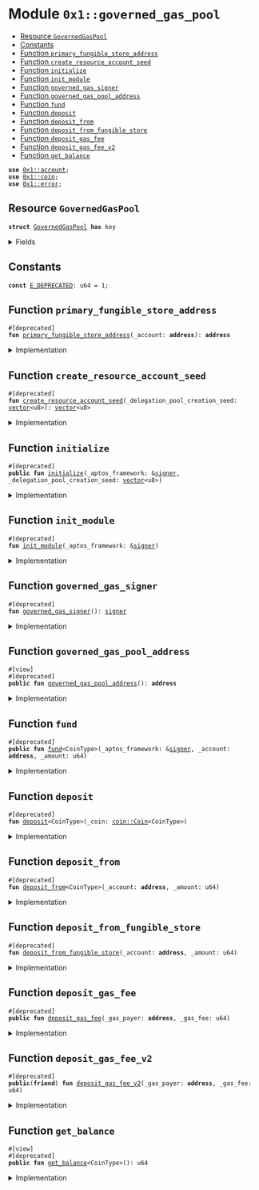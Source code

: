 
<a id="0x1_governed_gas_pool"></a>

# Module `0x1::governed_gas_pool`



-  [Resource `GovernedGasPool`](#0x1_governed_gas_pool_GovernedGasPool)
-  [Constants](#@Constants_0)
-  [Function `primary_fungible_store_address`](#0x1_governed_gas_pool_primary_fungible_store_address)
-  [Function `create_resource_account_seed`](#0x1_governed_gas_pool_create_resource_account_seed)
-  [Function `initialize`](#0x1_governed_gas_pool_initialize)
-  [Function `init_module`](#0x1_governed_gas_pool_init_module)
-  [Function `governed_gas_signer`](#0x1_governed_gas_pool_governed_gas_signer)
-  [Function `governed_gas_pool_address`](#0x1_governed_gas_pool_governed_gas_pool_address)
-  [Function `fund`](#0x1_governed_gas_pool_fund)
-  [Function `deposit`](#0x1_governed_gas_pool_deposit)
-  [Function `deposit_from`](#0x1_governed_gas_pool_deposit_from)
-  [Function `deposit_from_fungible_store`](#0x1_governed_gas_pool_deposit_from_fungible_store)
-  [Function `deposit_gas_fee`](#0x1_governed_gas_pool_deposit_gas_fee)
-  [Function `deposit_gas_fee_v2`](#0x1_governed_gas_pool_deposit_gas_fee_v2)
-  [Function `get_balance`](#0x1_governed_gas_pool_get_balance)


<pre><code><b>use</b> <a href="account.md#0x1_account">0x1::account</a>;
<b>use</b> <a href="coin.md#0x1_coin">0x1::coin</a>;
<b>use</b> <a href="../../aptos-stdlib/../move-stdlib/doc/error.md#0x1_error">0x1::error</a>;
</code></pre>



<a id="0x1_governed_gas_pool_GovernedGasPool"></a>

## Resource `GovernedGasPool`



<pre><code><b>struct</b> <a href="governed_gas_pool.md#0x1_governed_gas_pool_GovernedGasPool">GovernedGasPool</a> <b>has</b> key
</code></pre>



<details>
<summary>Fields</summary>


<dl>
<dt>
<code>signer_capability: <a href="account.md#0x1_account_SignerCapability">account::SignerCapability</a></code>
</dt>
<dd>

</dd>
</dl>


</details>

<a id="@Constants_0"></a>

## Constants


<a id="0x1_governed_gas_pool_E_DEPRECATED"></a>



<pre><code><b>const</b> <a href="governed_gas_pool.md#0x1_governed_gas_pool_E_DEPRECATED">E_DEPRECATED</a>: u64 = 1;
</code></pre>



<a id="0x1_governed_gas_pool_primary_fungible_store_address"></a>

## Function `primary_fungible_store_address`



<pre><code>#[deprecated]
<b>fun</b> <a href="governed_gas_pool.md#0x1_governed_gas_pool_primary_fungible_store_address">primary_fungible_store_address</a>(_account: <b>address</b>): <b>address</b>
</code></pre>



<details>
<summary>Implementation</summary>


<pre><code>inline <b>fun</b> <a href="governed_gas_pool.md#0x1_governed_gas_pool_primary_fungible_store_address">primary_fungible_store_address</a>(_account: <b>address</b>): <b>address</b> {
    <b>abort</b> <a href="../../aptos-stdlib/../move-stdlib/doc/error.md#0x1_error_invalid_argument">error::invalid_argument</a>(<a href="governed_gas_pool.md#0x1_governed_gas_pool_E_DEPRECATED">E_DEPRECATED</a>)
}
</code></pre>



</details>

<a id="0x1_governed_gas_pool_create_resource_account_seed"></a>

## Function `create_resource_account_seed`



<pre><code>#[deprecated]
<b>fun</b> <a href="governed_gas_pool.md#0x1_governed_gas_pool_create_resource_account_seed">create_resource_account_seed</a>(_delegation_pool_creation_seed: <a href="../../aptos-stdlib/../move-stdlib/doc/vector.md#0x1_vector">vector</a>&lt;u8&gt;): <a href="../../aptos-stdlib/../move-stdlib/doc/vector.md#0x1_vector">vector</a>&lt;u8&gt;
</code></pre>



<details>
<summary>Implementation</summary>


<pre><code><b>fun</b> <a href="governed_gas_pool.md#0x1_governed_gas_pool_create_resource_account_seed">create_resource_account_seed</a>(_delegation_pool_creation_seed: <a href="../../aptos-stdlib/../move-stdlib/doc/vector.md#0x1_vector">vector</a>&lt;u8&gt;): <a href="../../aptos-stdlib/../move-stdlib/doc/vector.md#0x1_vector">vector</a>&lt;u8&gt; {
    <b>abort</b> <a href="../../aptos-stdlib/../move-stdlib/doc/error.md#0x1_error_invalid_argument">error::invalid_argument</a>(<a href="governed_gas_pool.md#0x1_governed_gas_pool_E_DEPRECATED">E_DEPRECATED</a>)
}
</code></pre>



</details>

<a id="0x1_governed_gas_pool_initialize"></a>

## Function `initialize`



<pre><code>#[deprecated]
<b>public</b> <b>fun</b> <a href="governed_gas_pool.md#0x1_governed_gas_pool_initialize">initialize</a>(_aptos_framework: &<a href="../../aptos-stdlib/../move-stdlib/doc/signer.md#0x1_signer">signer</a>, _delegation_pool_creation_seed: <a href="../../aptos-stdlib/../move-stdlib/doc/vector.md#0x1_vector">vector</a>&lt;u8&gt;)
</code></pre>



<details>
<summary>Implementation</summary>


<pre><code><b>public</b> <b>fun</b> <a href="governed_gas_pool.md#0x1_governed_gas_pool_initialize">initialize</a>(_aptos_framework: &<a href="../../aptos-stdlib/../move-stdlib/doc/signer.md#0x1_signer">signer</a>, _delegation_pool_creation_seed: <a href="../../aptos-stdlib/../move-stdlib/doc/vector.md#0x1_vector">vector</a>&lt;u8&gt;) {
    <b>abort</b> <a href="../../aptos-stdlib/../move-stdlib/doc/error.md#0x1_error_invalid_argument">error::invalid_argument</a>(<a href="governed_gas_pool.md#0x1_governed_gas_pool_E_DEPRECATED">E_DEPRECATED</a>)
}
</code></pre>



</details>

<a id="0x1_governed_gas_pool_init_module"></a>

## Function `init_module`



<pre><code>#[deprecated]
<b>fun</b> <a href="governed_gas_pool.md#0x1_governed_gas_pool_init_module">init_module</a>(_aptos_framework: &<a href="../../aptos-stdlib/../move-stdlib/doc/signer.md#0x1_signer">signer</a>)
</code></pre>



<details>
<summary>Implementation</summary>


<pre><code><b>fun</b> <a href="governed_gas_pool.md#0x1_governed_gas_pool_init_module">init_module</a>(_aptos_framework: &<a href="../../aptos-stdlib/../move-stdlib/doc/signer.md#0x1_signer">signer</a>) {
    <b>abort</b> <a href="../../aptos-stdlib/../move-stdlib/doc/error.md#0x1_error_invalid_argument">error::invalid_argument</a>(<a href="governed_gas_pool.md#0x1_governed_gas_pool_E_DEPRECATED">E_DEPRECATED</a>)
}
</code></pre>



</details>

<a id="0x1_governed_gas_pool_governed_gas_signer"></a>

## Function `governed_gas_signer`



<pre><code>#[deprecated]
<b>fun</b> <a href="governed_gas_pool.md#0x1_governed_gas_pool_governed_gas_signer">governed_gas_signer</a>(): <a href="../../aptos-stdlib/../move-stdlib/doc/signer.md#0x1_signer">signer</a>
</code></pre>



<details>
<summary>Implementation</summary>


<pre><code><b>fun</b> <a href="governed_gas_pool.md#0x1_governed_gas_pool_governed_gas_signer">governed_gas_signer</a>(): <a href="../../aptos-stdlib/../move-stdlib/doc/signer.md#0x1_signer">signer</a> {
    <b>abort</b> <a href="../../aptos-stdlib/../move-stdlib/doc/error.md#0x1_error_invalid_argument">error::invalid_argument</a>(<a href="governed_gas_pool.md#0x1_governed_gas_pool_E_DEPRECATED">E_DEPRECATED</a>)
}
</code></pre>



</details>

<a id="0x1_governed_gas_pool_governed_gas_pool_address"></a>

## Function `governed_gas_pool_address`



<pre><code>#[view]
#[deprecated]
<b>public</b> <b>fun</b> <a href="governed_gas_pool.md#0x1_governed_gas_pool_governed_gas_pool_address">governed_gas_pool_address</a>(): <b>address</b>
</code></pre>



<details>
<summary>Implementation</summary>


<pre><code><b>public</b> <b>fun</b> <a href="governed_gas_pool.md#0x1_governed_gas_pool_governed_gas_pool_address">governed_gas_pool_address</a>(): <b>address</b> {
    <b>abort</b> <a href="../../aptos-stdlib/../move-stdlib/doc/error.md#0x1_error_invalid_argument">error::invalid_argument</a>(<a href="governed_gas_pool.md#0x1_governed_gas_pool_E_DEPRECATED">E_DEPRECATED</a>)
}
</code></pre>



</details>

<a id="0x1_governed_gas_pool_fund"></a>

## Function `fund`



<pre><code>#[deprecated]
<b>public</b> <b>fun</b> <a href="governed_gas_pool.md#0x1_governed_gas_pool_fund">fund</a>&lt;CoinType&gt;(_aptos_framework: &<a href="../../aptos-stdlib/../move-stdlib/doc/signer.md#0x1_signer">signer</a>, _account: <b>address</b>, _amount: u64)
</code></pre>



<details>
<summary>Implementation</summary>


<pre><code><b>public</b> <b>fun</b> <a href="governed_gas_pool.md#0x1_governed_gas_pool_fund">fund</a>&lt;CoinType&gt;(_aptos_framework: &<a href="../../aptos-stdlib/../move-stdlib/doc/signer.md#0x1_signer">signer</a>, _account: <b>address</b>, _amount: u64) {
    <b>abort</b> <a href="../../aptos-stdlib/../move-stdlib/doc/error.md#0x1_error_invalid_argument">error::invalid_argument</a>(<a href="governed_gas_pool.md#0x1_governed_gas_pool_E_DEPRECATED">E_DEPRECATED</a>)
}
</code></pre>



</details>

<a id="0x1_governed_gas_pool_deposit"></a>

## Function `deposit`



<pre><code>#[deprecated]
<b>fun</b> <a href="governed_gas_pool.md#0x1_governed_gas_pool_deposit">deposit</a>&lt;CoinType&gt;(_coin: <a href="coin.md#0x1_coin_Coin">coin::Coin</a>&lt;CoinType&gt;)
</code></pre>



<details>
<summary>Implementation</summary>


<pre><code><b>fun</b> <a href="governed_gas_pool.md#0x1_governed_gas_pool_deposit">deposit</a>&lt;CoinType&gt;(_coin: Coin&lt;CoinType&gt;) {
    <b>abort</b> <a href="../../aptos-stdlib/../move-stdlib/doc/error.md#0x1_error_invalid_argument">error::invalid_argument</a>(<a href="governed_gas_pool.md#0x1_governed_gas_pool_E_DEPRECATED">E_DEPRECATED</a>)
}
</code></pre>



</details>

<a id="0x1_governed_gas_pool_deposit_from"></a>

## Function `deposit_from`



<pre><code>#[deprecated]
<b>fun</b> <a href="governed_gas_pool.md#0x1_governed_gas_pool_deposit_from">deposit_from</a>&lt;CoinType&gt;(_account: <b>address</b>, _amount: u64)
</code></pre>



<details>
<summary>Implementation</summary>


<pre><code><b>fun</b> <a href="governed_gas_pool.md#0x1_governed_gas_pool_deposit_from">deposit_from</a>&lt;CoinType&gt;(_account: <b>address</b>, _amount: u64) {
    <b>abort</b> <a href="../../aptos-stdlib/../move-stdlib/doc/error.md#0x1_error_invalid_argument">error::invalid_argument</a>(<a href="governed_gas_pool.md#0x1_governed_gas_pool_E_DEPRECATED">E_DEPRECATED</a>)
}
</code></pre>



</details>

<a id="0x1_governed_gas_pool_deposit_from_fungible_store"></a>

## Function `deposit_from_fungible_store`



<pre><code>#[deprecated]
<b>fun</b> <a href="governed_gas_pool.md#0x1_governed_gas_pool_deposit_from_fungible_store">deposit_from_fungible_store</a>(_account: <b>address</b>, _amount: u64)
</code></pre>



<details>
<summary>Implementation</summary>


<pre><code><b>fun</b> <a href="governed_gas_pool.md#0x1_governed_gas_pool_deposit_from_fungible_store">deposit_from_fungible_store</a>(_account: <b>address</b>, _amount: u64) {
    <b>abort</b> <a href="../../aptos-stdlib/../move-stdlib/doc/error.md#0x1_error_invalid_argument">error::invalid_argument</a>(<a href="governed_gas_pool.md#0x1_governed_gas_pool_E_DEPRECATED">E_DEPRECATED</a>)
}
</code></pre>



</details>

<a id="0x1_governed_gas_pool_deposit_gas_fee"></a>

## Function `deposit_gas_fee`



<pre><code>#[deprecated]
<b>public</b> <b>fun</b> <a href="governed_gas_pool.md#0x1_governed_gas_pool_deposit_gas_fee">deposit_gas_fee</a>(_gas_payer: <b>address</b>, _gas_fee: u64)
</code></pre>



<details>
<summary>Implementation</summary>


<pre><code><b>public</b> <b>fun</b> <a href="governed_gas_pool.md#0x1_governed_gas_pool_deposit_gas_fee">deposit_gas_fee</a>(_gas_payer: <b>address</b>, _gas_fee: u64) {
    <b>abort</b> <a href="../../aptos-stdlib/../move-stdlib/doc/error.md#0x1_error_invalid_argument">error::invalid_argument</a>(<a href="governed_gas_pool.md#0x1_governed_gas_pool_E_DEPRECATED">E_DEPRECATED</a>)
}
</code></pre>



</details>

<a id="0x1_governed_gas_pool_deposit_gas_fee_v2"></a>

## Function `deposit_gas_fee_v2`



<pre><code>#[deprecated]
<b>public</b>(<b>friend</b>) <b>fun</b> <a href="governed_gas_pool.md#0x1_governed_gas_pool_deposit_gas_fee_v2">deposit_gas_fee_v2</a>(_gas_payer: <b>address</b>, _gas_fee: u64)
</code></pre>



<details>
<summary>Implementation</summary>


<pre><code><b>public</b>(<b>friend</b>) <b>fun</b> <a href="governed_gas_pool.md#0x1_governed_gas_pool_deposit_gas_fee_v2">deposit_gas_fee_v2</a>(_gas_payer: <b>address</b>, _gas_fee: u64) {
    <b>abort</b> <a href="../../aptos-stdlib/../move-stdlib/doc/error.md#0x1_error_invalid_argument">error::invalid_argument</a>(<a href="governed_gas_pool.md#0x1_governed_gas_pool_E_DEPRECATED">E_DEPRECATED</a>)
}
</code></pre>



</details>

<a id="0x1_governed_gas_pool_get_balance"></a>

## Function `get_balance`



<pre><code>#[view]
#[deprecated]
<b>public</b> <b>fun</b> <a href="governed_gas_pool.md#0x1_governed_gas_pool_get_balance">get_balance</a>&lt;CoinType&gt;(): u64
</code></pre>



<details>
<summary>Implementation</summary>


<pre><code><b>public</b> <b>fun</b> <a href="governed_gas_pool.md#0x1_governed_gas_pool_get_balance">get_balance</a>&lt;CoinType&gt;(): u64 {
    <b>abort</b> <a href="../../aptos-stdlib/../move-stdlib/doc/error.md#0x1_error_invalid_argument">error::invalid_argument</a>(<a href="governed_gas_pool.md#0x1_governed_gas_pool_E_DEPRECATED">E_DEPRECATED</a>)
}
</code></pre>



</details>


[move-book]: https://aptos.dev/move/book/SUMMARY
